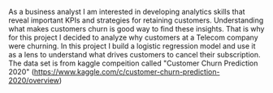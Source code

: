 As a business analyst I am interested in developing analytics skills that reveal important KPIs and strategies for retaining customers. Understanding what makes customers churn is good way to find these insights. That is why for this project I decided to analyze why customers at a Telecom company were churning. In this project I build a logistic regression model and use it as a lens to understand what drives customers to cancel their subscription. The data set is from kaggle compeition called "Customer Churn Prediction 2020" (https://www.kaggle.com/c/customer-churn-prediction-2020/overview)
